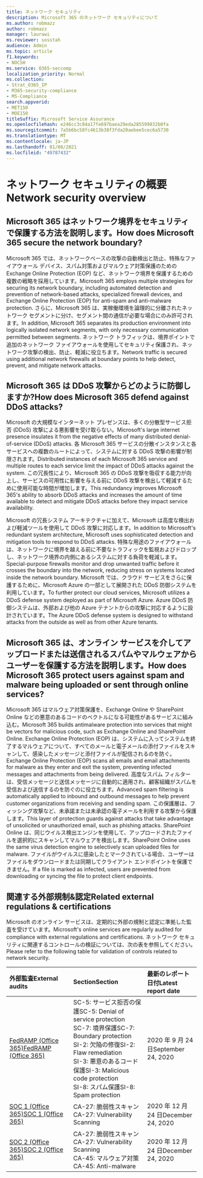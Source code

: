 ```yaml
---
title: ネットワーク セキュリティ
description: Microsoft 365 のネットワーク セキュリティについて
ms.author: robmazz
author: robmazz
manager: laurawi
ms.reviewer: sosstah
audience: Admin
ms.topic: article
f1.keywords:
- NOCSH
ms.service: O365-seccomp
localization_priority: Normal
ms.collection:
- Strat_O365_IP
- M365-security-compliance
- MS-Compliance
search.appverid:
- MET150
- MOE150
titleSuffix: Microsoft Service Assurance
ms.openlocfilehash: e246cc3c84a17fe697baea29eda285599832b0fa
ms.sourcegitcommit: 7a5b6bc58fc4613b38f3fda20aebee5cec6a5730
ms.translationtype: MT
ms.contentlocale: ja-JP
ms.lasthandoff: 01/08/2021
ms.locfileid: "49787432"
---
```

# <a name="network-security-overview"></a><span data-ttu-id="7a2db-103">ネットワーク セキュリティの概要</span><span class="sxs-lookup"><span data-stu-id="7a2db-103">Network security overview</span></span>

## <a name="how-does-microsoft-365-secure-the-network-boundary"></a><span data-ttu-id="7a2db-104">Microsoft 365 はネットワーク境界をセキュリティで保護する方法を説明します。</span><span class="sxs-lookup"><span data-stu-id="7a2db-104">How does Microsoft 365 secure the network boundary?</span></span>

<span data-ttu-id="7a2db-105">Microsoft 365 では、ネットワークベースの攻撃の自動検出と防止、特殊なファイアウォール デバイス、スパム対策およびマルウェア対策保護のための Exchange Online Protection (EOP) など、ネットワーク境界を保護するための複数の戦略を採用しています。</span><span class="sxs-lookup"><span data-stu-id="7a2db-105">Microsoft 365 employs multiple strategies for securing its network boundary, including automated detection and prevention of network-based attacks, specialized firewall devices, and Exchange Online Protection (EOP) for anti-spam and anti-malware protection.</span></span> <span data-ttu-id="7a2db-106">さらに、Microsoft 365 は、実稼働環境を論理的に分離されたネットワーク セグメントに分け、セグメント間の通信が必要な場合にのみ許可されます。</span><span class="sxs-lookup"><span data-stu-id="7a2db-106">In addition, Microsoft 365 separates its production environment into logically isolated network segments, with only necessary communication permitted between segments.</span></span> <span data-ttu-id="7a2db-107">ネットワーク トラフィックは、境界ポイントで追加のネットワーク ファイアウォールを使用してセキュリティ保護され、ネットワーク攻撃の検出、防止、軽減に役立ちます。</span><span class="sxs-lookup"><span data-stu-id="7a2db-107">Network traffic is secured using additional network firewalls at boundary points to help detect, prevent, and mitigate network attacks.</span></span>

## <a name="how-does-microsoft-365-defend-against-ddos-attacks"></a><span data-ttu-id="7a2db-108">Microsoft 365 は DDoS 攻撃からどのように防御しますか?</span><span class="sxs-lookup"><span data-stu-id="7a2db-108">How does Microsoft 365 defend against DDoS attacks?</span></span>

<span data-ttu-id="7a2db-109">Microsoft の大規模なインターネット プレゼンスは、多くの分散型サービス拒否 (DDoS) 攻撃による悪影響を受け取らない。</span><span class="sxs-lookup"><span data-stu-id="7a2db-109">Microsoft's large internet presence insulates it from the negative effects of many distributed denial-of-service (DDoS) attacks.</span></span> <span data-ttu-id="7a2db-110">各 Microsoft 365 サービスの分散インスタンスと各サービスへの複数のルートによって、システムに対する DDoS 攻撃の影響が制限されます。</span><span class="sxs-lookup"><span data-stu-id="7a2db-110">Distributed instances of each Microsoft 365 service and multiple routes to each service limit the impact of DDoS attacks against the system.</span></span> <span data-ttu-id="7a2db-111">この冗長性により、Microsoft 365 の DDoS 攻撃を吸収する能力が向上し、サービスの可用性に影響を与える前に DDoS 攻撃を検出して軽減するために使用可能な時間が増加します。</span><span class="sxs-lookup"><span data-stu-id="7a2db-111">This redundancy improves Microsoft 365's ability to absorb DDoS attacks and increases the amount of time available to detect and mitigate DDoS attacks before they impact service availability.</span></span>

<span data-ttu-id="7a2db-112">Microsoft の冗長システム アーキテクチャに加えて、Microsoft は高度な検出および軽減ツールを使用して DDoS 攻撃に対応します。</span><span class="sxs-lookup"><span data-stu-id="7a2db-112">In addition to Microsoft's redundant system architecture, Microsoft uses sophisticated detection and mitigation tools to respond to DDoS attacks.</span></span> <span data-ttu-id="7a2db-113">特殊な用途のファイアウォールは、ネットワークに境界を越える前に不要なトラフィックを監視およびドロップし、ネットワーク境界の内側にあるシステムに対する負荷を軽減します。</span><span class="sxs-lookup"><span data-stu-id="7a2db-113">Special-purpose firewalls monitor and drop unwanted traffic before it crosses the boundary into the network, reducing stress on systems located inside the network boundary.</span></span> <span data-ttu-id="7a2db-114">Microsoft では、クラウド サービスをさらに保護するために、Microsoft Azure の一部として展開された DDoS 防御システムを利用しています。</span><span class="sxs-lookup"><span data-stu-id="7a2db-114">To further protect our cloud services, Microsoft utilizes a DDoS defense system deployed as part of Microsoft Azure.</span></span> <span data-ttu-id="7a2db-115">Azure DDoS 防御システムは、外部および他の Azure テナントからの攻撃に対応するように設計されています。</span><span class="sxs-lookup"><span data-stu-id="7a2db-115">The Azure DDoS defense system is designed to withstand attacks from the outside as well as from other Azure tenants.</span></span>

## <a name="how-does-microsoft-365-protect-users-against-spam-and-malware-being-uploaded-or-sent-through-online-services"></a><span data-ttu-id="7a2db-116">Microsoft 365 は、オンライン サービスを介してアップロードまたは送信されるスパムやマルウェアからユーザーを保護する方法を説明します。</span><span class="sxs-lookup"><span data-stu-id="7a2db-116">How does Microsoft 365 protect users against spam and malware being uploaded or sent through online services?</span></span>

<span data-ttu-id="7a2db-117">Microsoft 365 はマルウェア対策保護を、Exchange Online や SharePoint Online などの悪意のあるコードのベクトルになる可能性があるサービスに組み込む。</span><span class="sxs-lookup"><span data-stu-id="7a2db-117">Microsoft 365 builds antimalware protection into services that might be vectors for malicious code, such as Exchange Online and SharePoint Online.</span></span> <span data-ttu-id="7a2db-118">Exchange Online Protection (EOP) は、システムに入ってシステムを終了するマルウェアについて、すべてのメールと電子メールの添付ファイルをスキャンして、感染したメッセージと添付ファイルが配信されるのを防ぐ。</span><span class="sxs-lookup"><span data-stu-id="7a2db-118">Exchange Online Protection (EOP) scans all emails and email attachments for malware as they enter and exit the system, preventing infected messages and attachments from being delivered.</span></span> <span data-ttu-id="7a2db-119">高度なスパム フィルターは、受信メッセージと送信メッセージに自動的に適用され、顧客組織がスパムを受信および送信するのを防ぐのに役立ちます。</span><span class="sxs-lookup"><span data-stu-id="7a2db-119">Advanced spam filtering is automatically applied to inbound and outbound messages to help prevent customer organizations from receiving and sending spam.</span></span> <span data-ttu-id="7a2db-120">この保護層は、フィッシング攻撃など、未承諾または未承認の電子メールを利用する攻撃から保護します。</span><span class="sxs-lookup"><span data-stu-id="7a2db-120">This layer of protection guards against attacks that take advantage of unsolicited or unauthorized email, such as phishing attacks.</span></span> <span data-ttu-id="7a2db-121">SharePoint Online は、同じウイルス検出エンジンを使用して、アップロードされたファイルを選択的にスキャンしてマルウェアを検出します。</span><span class="sxs-lookup"><span data-stu-id="7a2db-121">SharePoint Online uses the same virus detection engine to selectively scan uploaded files for malware.</span></span> <span data-ttu-id="7a2db-122">ファイルがウイルスに感染したとマークされている場合、ユーザーはファイルをダウンロードまたは同期してクライアント エンドポイントを保護できません。</span><span class="sxs-lookup"><span data-stu-id="7a2db-122">If a file is marked as infected, users are prevented from downloading or syncing the file to protect client endpoints.</span></span>

## <a name="related-external-regulations--certifications"></a><span data-ttu-id="7a2db-123">関連する外部規制&認定</span><span class="sxs-lookup"><span data-stu-id="7a2db-123">Related external regulations & certifications</span></span>

<span data-ttu-id="7a2db-124">Microsoft のオンライン サービスは、定期的に外部の規制と認定に準拠した監査を受けています。</span><span class="sxs-lookup"><span data-stu-id="7a2db-124">Microsoft's online services are regularly audited for compliance with external regulations and certifications.</span></span> <span data-ttu-id="7a2db-125">ネットワーク セキュリティに関連するコントロールの検証については、次の表を参照してください。</span><span class="sxs-lookup"><span data-stu-id="7a2db-125">Please refer to the following table for validation of controls related to network security.</span></span>

| <span data-ttu-id="7a2db-126">**外部監査**</span><span class="sxs-lookup"><span data-stu-id="7a2db-126">**External audits**</span></span> | <span data-ttu-id="7a2db-127">**Section**</span><span class="sxs-lookup"><span data-stu-id="7a2db-127">**Section**</span></span> | <span data-ttu-id="7a2db-128">**最新のレポート日付**</span><span class="sxs-lookup"><span data-stu-id="7a2db-128">**Latest report date**</span></span> |
|:--------------------|:------------|:-----------------------|
| [<span data-ttu-id="7a2db-129">FedRAMP (Office 365)</span><span class="sxs-lookup"><span data-stu-id="7a2db-129">FedRAMP (Office 365)</span></span>](https://compliance.microsoft.com/compliancemanager) | <span data-ttu-id="7a2db-130">SC-5: サービス拒否の保護</span><span class="sxs-lookup"><span data-stu-id="7a2db-130">SC-5: Denial of service protection</span></span> <br> <span data-ttu-id="7a2db-131">SC-7: 境界保護</span><span class="sxs-lookup"><span data-stu-id="7a2db-131">SC-7: Boundary protection</span></span> <br> <span data-ttu-id="7a2db-132">SI-2: 欠陥の修復</span><span class="sxs-lookup"><span data-stu-id="7a2db-132">SI-2: Flaw remediation</span></span> <br> <span data-ttu-id="7a2db-133">SI-3: 悪意のあるコード保護</span><span class="sxs-lookup"><span data-stu-id="7a2db-133">SI-3: Malicious code protection</span></span> <br> <span data-ttu-id="7a2db-134">SI-8: スパム保護</span><span class="sxs-lookup"><span data-stu-id="7a2db-134">SI-8: Spam protection</span></span> | <span data-ttu-id="7a2db-135">2020 年 9 月 24 日</span><span class="sxs-lookup"><span data-stu-id="7a2db-135">September 24, 2020</span></span> |
| [<span data-ttu-id="7a2db-136">SOC 1 (Office 365)</span><span class="sxs-lookup"><span data-stu-id="7a2db-136">SOC 1 (Office 365)</span></span>](https://servicetrust.microsoft.com/ViewPage/MSComplianceGuideV3?command=Download&downloadType=Document&downloadId=90df3f9c-3aaf-4dbf-99d0-ca9f2991721b&tab=7027ead0-3d6b-11e9-b9e1-290b1eb4cdeb&docTab=7027ead0-3d6b-11e9-b9e1-290b1eb4cdeb_SOC_%2F_SSAE_16_Reports) | <span data-ttu-id="7a2db-137">CA-27: 脆弱性スキャン</span><span class="sxs-lookup"><span data-stu-id="7a2db-137">CA-27: Vulnerability Scanning</span></span> | <span data-ttu-id="7a2db-138">2020 年 12 月 24 日</span><span class="sxs-lookup"><span data-stu-id="7a2db-138">December 24, 2020</span></span> |
| [<span data-ttu-id="7a2db-139">SOC 2 (Office 365)</span><span class="sxs-lookup"><span data-stu-id="7a2db-139">SOC 2 (Office 365)</span></span>](https://servicetrust.microsoft.com/ViewPage/MSComplianceGuideV3?command=Download&downloadType=Document&downloadId=a73c1738-7892-42b7-acd3-87b6371c53f6&tab=7027ead0-3d6b-11e9-b9e1-290b1eb4cdeb&docTab=7027ead0-3d6b-11e9-b9e1-290b1eb4cdeb_SOC_%2F_SSAE_16_Reports) | <span data-ttu-id="7a2db-140">CA-27: 脆弱性スキャン</span><span class="sxs-lookup"><span data-stu-id="7a2db-140">CA-27: Vulnerability Scanning</span></span> <br> <span data-ttu-id="7a2db-141">CA-45: マルウェア対策</span><span class="sxs-lookup"><span data-stu-id="7a2db-141">CA-45: Anti-malware</span></span> | <span data-ttu-id="7a2db-142">2020 年 12 月 24 日</span><span class="sxs-lookup"><span data-stu-id="7a2db-142">December 24, 2020</span></span> |